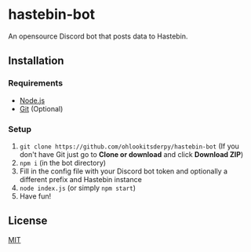 # hastebin-bot
An opensource Discord bot that posts data to Hastebin.

## Installation
### Requirements
* [Node.js](https://nodejs.org)
* [Git](https://git-scm.com) (Optional)
### Setup
1. ``git clone https://github.com/ohlookitsderpy/hastebin-bot`` (If you don't have Git just go to **Clone or download** and click **Download ZIP**)
2. ``npm i`` (in the bot directory)
3. Fill in the config file with your Discord bot token and optionally a different prefix and Hastebin instance
4. ``node index.js`` (or simply ``npm start``)
5. Have fun!

## License
[MIT](LICENSE)